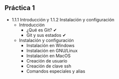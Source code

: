 ## Práctica 1

* 1.1.1 Introducción y 1.1.2 Instalación y configuración
  * Introducción
    * ¿Qué es Git? ✔
    * Git y sus estados ✔
  * Instalación y configuración
    * Instalación en Windows
    * Instalación en GNU/Linux
    * Instalación en MacOS
    * Creación de usuario
    * Creación de clave ssh
    * Comandos especiales y alias
